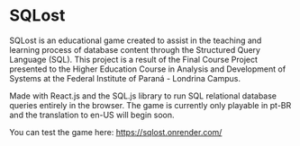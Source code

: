 # SQLost
SQLost is an educational game created to assist in the teaching and learning process of database content through the Structured Query Language (SQL). This project is a result of the Final Course Project presented to the Higher Education Course in Analysis and Development of Systems at the Federal Institute of Paraná - Londrina Campus.

Made with React.js and the SQL.js library to run SQL relational database queries entirely in the browser. The game is currently only playable in pt-BR and the translation to en-US will begin soon.

You can test the game here: https://sqlost.onrender.com/
